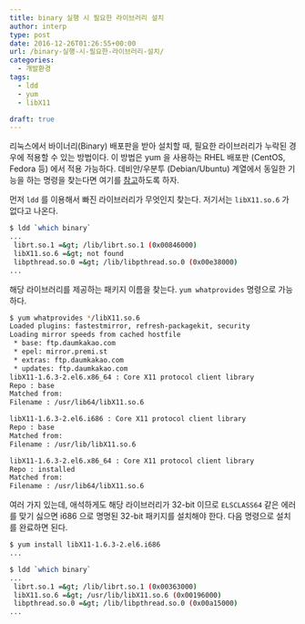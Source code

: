 ```yaml
---
title: binary 실행 시 필요한 라이브러리 설치
author: interp
type: post
date: 2016-12-26T01:26:55+00:00
url: /binary-실행-시-필요한-라이브러리-설치/
categories:
  - 개발환경
tags:
  - ldd
  - yum
  - libX11

draft: true
---
```

리눅스에서 바이너리(Binary) 배포판을 받아 설치할 때, 필요한 라이브러리가 누락된 경우에 적용할 수 있는 방법이다. 이 방법은 yum 을 사용하는 RHEL 배포판 (CentOS, Fedora 등) 에서 적용 가능하다. 데비안/우분투 (Debian/Ubuntu) 계열에서 동일한 기능을 하는 명령을 찾는다면 여기를 [참고][1]하도록 하자.

먼저 `ldd` 를 이용해서 빠진 라이브러리가 무엇인지 찾는다. 저기서는 `libX11.so.6` 가 없다고 나온다.

```bash
$ ldd `which binary`
...
 librt.so.1 =&gt; /lib/librt.so.1 (0x00846000)
 libX11.so.6 =&gt; not found
 libpthread.so.0 =&gt; /lib/libpthread.so.0 (0x00e38000)
...
```

해당 라이브러리를 제공하는 패키지 이름을 찾는다. `yum whatprovides` 명령으로 가능하다.

```bash
$ yum whatprovides */libX11.so.6
Loaded plugins: fastestmirror, refresh-packagekit, security
Loading mirror speeds from cached hostfile
 * base: ftp.daumkakao.com
 * epel: mirror.premi.st
 * extras: ftp.daumkakao.com
 * updates: ftp.daumkakao.com
libX11-1.6.3-2.el6.x86_64 : Core X11 protocol client library
Repo : base
Matched from:
Filename : /usr/lib64/libX11.so.6

libX11-1.6.3-2.el6.i686 : Core X11 protocol client library
Repo : base
Matched from:
Filename : /usr/lib/libX11.so.6

libX11-1.6.3-2.el6.x86_64 : Core X11 protocol client library
Repo : installed
Matched from:
Filename : /usr/lib64/libX11.so.6
```

여러 가지 있는데, 애석하게도 해당 라이브러리가 32-bit 이므로 `ELSCLASS64` 같은 에러를 맞기 싫으면 i686 으로 명명된 32-bit 패키지를 설치해야 한다. 다음 명령으로 설치를 완료하면 된다.

```bash
$ yum install libX11-1.6.3-2.el6.i686
...

$ ldd `which binary`
...
 librt.so.1 =&gt; /lib/librt.so.1 (0x00363000)
 libX11.so.6 =&gt; /usr/lib/libX11.so.6 (0x00196000)
 libpthread.so.0 =&gt; /lib/libpthread.so.0 (0x00a15000)
...
```

 [1]: http://nicholaskuechler.com/2011/02/10/debian-ubuntu-equivalents-of-yum-whatprovides/
